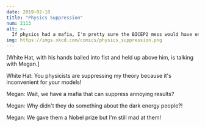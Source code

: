 ```yaml
---
date: 2019-02-18
title: "Physics Suppression"
num: 2113
alt: >-
  If physics had a mafia, I'm pretty sure the BICEP2 mess would have ended in bloodshed.
img: https://imgs.xkcd.com/comics/physics_suppression.png
---
```

[White Hat, with his hands balled into fist and held up above him, is talking with Megan.]

White Hat: You physicists are suppressing my theory because it's inconvenient for your models!

Megan: Wait, we have a mafia that can suppress annoying results?

Megan: Why didn't they do something about the dark energy people?!

Megan: We gave them a Nobel prize but I'm still mad at them!